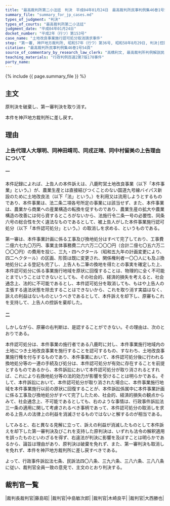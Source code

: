 ```yaml
---
title: "最高裁判所第二小法廷　判決　平成04年01月24日　最高裁判所民事判例集46巻1号54頁"
summary_file: "summary_for_jp_cases.md"
types_of_judgment: "判決"
types_of_courts: "最高裁判所第二小法廷"
judgment_date: "平成04年01月24日"
docket_number: "平成2年（行ツ）第153号"
case_name: "土地改良事業施行認可処分取消請求事件"
step: "第一審, 神戸地方裁判所, 昭和57年（行ウ）第36号, 昭和58年8月29日, 判決|控訴審, 大阪高等裁判所, 昭和58年（行コ）第41号, 昭和59年8月30日, 判決|上告審, 最高裁判所第一小法廷, 昭和59年（行ツ）第318号, 昭和61年2月13日, 判決|差戻第一審, 神戸地方裁判所, 昭和61年（行ウ）第6号, 平成2年2月21日, 判決|差戻控訴審, 大阪高等裁判所, 平成2年（行コ）第21号, 平成2年6月28日, 判決"
citation: "最高裁判所民事判例集46巻1号54頁"
source_of_commentary_by_research_law_clerk: "高橋利文, 最高裁判所判例解説民事篇平成4年度28頁"
teaching_materials: "行政判例百選2第7版178事件"
party_name:
---
```




{% include {{ page.summary_file }}  %}




## 主文



原判決を破棄し、第一審判決を取り消す。

本件を神戸地方裁判所に差し戻す。





## 理由



### 上告代理人大塚明、同神田靖司、同戎正晴、同中村留美の上告理由について

#### 一

本件記録によれば、上告人の本件訴えは、八鹿町営土地改良事業（以下「本件事業」という。）が、農業生産とは直接結びつくことのない国道九号線バイパス新設のために土地改良法（以下「法」という。）を利用又は流用しようとするものであり、本件事業は、法二条二項各号所定の事業には該当せず、また、本件事業は、農業から商業への産業構造の転換を促すものであり、農業生産の拡大や農業構造の改善には何ら資するところがないから、法施行令二条一号の必要性、同条六号の総合性を欠く違法なものであるとして、被上告人がした本件事業施行認可処分（以下「本件認可処分」という。）の取消しを求める、というものである。

第一審は、本件事業計画に係る工事及び換地処分はすべて完了しており、工事費二億六七九〇万円、事業主体事務費二六六万二〇〇〇円（合計二億七〇五六万二〇〇〇円）の費用を投じ、三九・四ヘクタール（昭和五九年の計画変更により、四二へクタール）の区画、形質は既に変更され、関係権利者一〇〇人にも及ぶ換地処分による登記も完了し、上告人も二筆の換地を得たとの事実を確定した上、本件認可処分に係る事業施行地域を原状に回復することは、物理的に全く不可能とまでいうことはできないとしても、その社会的、経済的損失を考えると、社会通念上、法的に不可能であるとし、本件認可処分を取消しても、もはや上告人の主張する違法状態を除去することはできないから、これを取り消す実益はなく、訴えの利益はないものというべきであるとして、本件訴えを却下し、原審もこれを支持して、上告人の控訴を棄却した。

#### 二

しかしながら、原審の右判断は、是認することができない。その理由は、次のとおりである。

本件認可処分は、本件事業の施行者である八鹿町に対し、本件事業施行地域内の土地につき土地改良事業を施行することを認可するもの、すなわち、土地改良事業施行権を付与するものであり、本件事業において、本件認可処分後に行われる換地処分等の一連の手続及び処分は、本件認可処分が有効に存在することを前提とするものであるから、本件訴訟において本件認可処分が取り消されるとすれば、これにより右換地処分等の法的効力が影響を受けることは明らかである。そして、本件訴訟において、本件認可処分が取り消された場合に、本件事業施行地域を本件事業施行以前の原状に回復することが、本件訴訟係属中に本件事業計画に係る工事及び換地処分がすべて完了したため、社会的、経済的損失の観点からみて、社会通念上、不可能であるとしても、右のような事情は、行政事件訴訟法三一条の適用に関して考慮されるべき事柄であって、本件認可処分の取消しを求める上告人の法律上の利益を消滅させるものではないと解するのが相当である。

してみると、右と異なる見解に立って、訴えの利益が消滅したものとして本件訴えを却下した第一審判決及びこれを支持した原判決は、いずれも法令の解釈適用を誤ったものといわざるを得ず、右違法が判決に影響を及ぼすことは明らかであるから、論旨は理由があり、原判決は破棄を免れず、また、第一審判決も取消しを免れず、本件を神戸地方裁判所に差し戻すべきである。

よって、行政事件訴訟法七条、民訴法四〇八条、三九六条、三八六条、三八八条に従い、裁判官全員一致の意見で、主文のとおり判決する。

## 裁判官一覧

|裁判長裁判官|藤島昭|
|裁判官|中島敏次郎|
|裁判官|木崎良平|
|裁判官|大西勝也|







